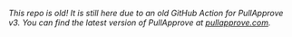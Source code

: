 *This repo is old! It is still here due to an old GitHub Action for PullApprove v3. You can find the latest version of PullApprove at [pullapprove.com](https://www.pullapprove.com).*

